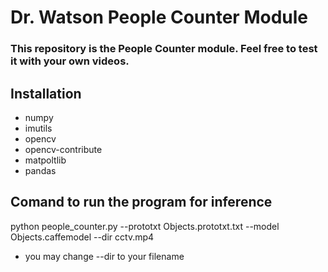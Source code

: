 # Dr. Watson People Counter Module
### This repository is the People Counter module. Feel free to test it with your own videos.

## Installation
* numpy
* imutils
* opencv
* opencv-contribute
* matpoltlib
* pandas

## Comand to run the program for inference
python people_counter.py --prototxt Objects.prototxt.txt --model Objects.caffemodel --dir cctv.mp4
* you may change --dir to your filename 
